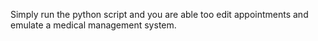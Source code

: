 Simply run the python script and you are able too edit appointments and emulate a medical management system.
